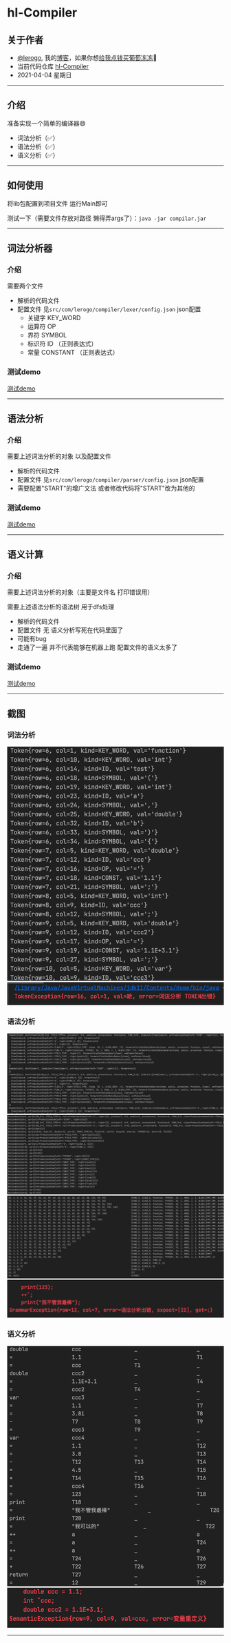 # hl-Compiler #

## 关于作者 ##
- [@lerogo](https://github.com/lerogo/ "@lerogo"), 我的[博客](https://blog.lerogo.com/)，如果你想[给我点钱买葡萄冻冻](https://pay.lerogo.com/)🤣
- 当前代码仓库 [hl-Compiler](https://github.com/lerogo/hl-compiler)
- 2021-04-04 星期日

---

## 介绍 ##
准备实现一个简单的编译器😄
  - 词法分析（✅）
  - 语法分析（✅）
  - 语义分析（✅）

---

## 如何使用 ##
将lib包配置到项目文件 运行Main即可

测试一下（需要文件存放对路径 懒得弄args了）：`java -jar compilar.jar`

---

## 词法分析器 ##
### 介绍 ###
需要两个文件
 - 解析的代码文件
 - 配置文件 见`src/com/lerogo/compiler/lexer/config.json` json配置
   - 关键字 KEY_WORD
   - 运算符 OP
   - 界符 SYMBOL
   - 标识符 ID （正则表达式）
   - 常量 CONSTANT （正则表达式）

### 测试demo ###
[测试demo](https://github.com/lerogo/hl-compiler/blob/master/src/com/lerogo/compiler/lexer/README.md "测试demo")

---

## 语法分析 ##
### 介绍 ###
需要上述词法分析的对象 以及配置文件
- 解析的代码文件
- 配置文件 见`src/com/lerogo/compiler/parser/config.json` json配置
- 需要配置"START"的增广文法 或者修改代码将"START"改为其他的

### 测试demo ###
[测试demo](https://github.com/lerogo/hl-compiler/blob/master/src/com/lerogo/compiler/parser/README.md "测试demo")

---

## 语义计算 ##
### 介绍 ###
需要上述词法分析的对象（主要是文件名 打印错误用）

需要上述语法分析的语法树 用于dfs处理
- 解析的代码文件
- 配置文件 无 语义分析写死在代码里面了
- 可能有bug
- 走通了一遍 并不代表能够在机器上跑 配置文件的语义太多了

### 测试demo ###
[测试demo](https://github.com/lerogo/hl-compiler/blob/master/src/com/lerogo/compiler/semantic/README.md "测试demo")

---

## 截图 ##
### 词法分析 ###
![词法分析token](https://github.com/lerogo/hl-compiler/blob/master/screenshot/1.png)
![词法分析出错](https://github.com/lerogo/hl-compiler/blob/master/screenshot/2.png)

### 语法分析 ###
![语法分析项目集族](https://github.com/lerogo/hl-compiler/blob/master/screenshot/3.png)
![语法分析ActionGoto表](https://github.com/lerogo/hl-compiler/blob/master/screenshot/4.png)
![语法分析栈](https://github.com/lerogo/hl-compiler/blob/master/screenshot/5.png)
![语法分析出错](https://github.com/lerogo/hl-compiler/blob/master/screenshot/6.png)

### 语义分析 ###
![语义分析结果](https://github.com/lerogo/hl-compiler/blob/master/screenshot/7.png)
![语义分析出错](https://github.com/lerogo/hl-compiler/blob/master/screenshot/8.png)

---
